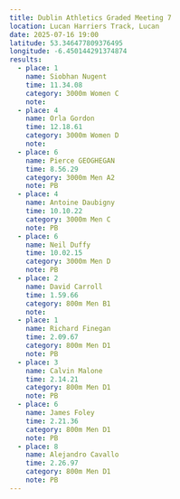 ```yaml
---
title: Dublin Athletics Graded Meeting 7
location: Lucan Harriers Track, Lucan
date: 2025-07-16 19:00
latitude: 53.346477809376495  
longitude: -6.450144291374874
results:
  - place: 1
    name: Siobhan Nugent
    time: 11.34.08
    category: 3000m Women C
    note: 
  - place: 4
    name: Orla Gordon
    time: 12.18.61
    category: 3000m Women D
    note: 
  - place: 6
    name: Pierce GEOGHEGAN
    time: 8.56.29
    category: 3000m Men A2
    note: PB
  - place: 4
    name: Antoine Daubigny
    time: 10.10.22
    category: 3000m Men C
    note: PB
  - place: 6
    name: Neil Duffy
    time: 10.02.15
    category: 3000m Men D
    note: PB
  - place: 2
    name: David Carroll
    time: 1.59.66
    category: 800m Men B1
    note: 
  - place: 1
    name: Richard Finegan
    time: 2.09.67
    category: 800m Men D1
    note: PB
  - place: 3
    name: Calvin Malone
    time: 2.14.21
    category: 800m Men D1
    note: PB
  - place: 6
    name: James Foley
    time: 2.21.36
    category: 800m Men D1
    note: PB
  - place: 8
    name: Alejandro Cavallo
    time: 2.26.97
    category: 800m Men D1
    note: PB
---
```

